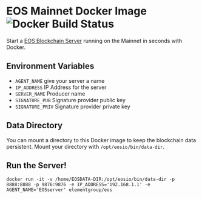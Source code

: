 # EOS Mainnet Docker Image ![Docker Build Status](https://img.shields.io/docker/build/elementgroup/eos.svg)
Start a [EOS Blockchain Server](https://hub.docker.com/r/elementgroup/eos/) running on the Mainnet in seconds with Docker.

## Environment Variables
- `AGENT_NAME` give your server a name
- `IP_ADDRESS` IP Address for the server
- `SERVER_NAME` Producer name
- `SIGNATURE_PUB` Signature provider public key
- `SIGNATURE_PRIV` Signature provider private key

## Data Directory
You can mount a directory to this Docker image to keep the blockchain data persistent. Mount your directory with `/opt/eosio/bin/data-dir`.

## Run the Server!
```
docker run -it -v /home/EOSDATA-DIR:/opt/eosio/bin/data-dir -p 8888:8888 -p 9876:9876 -e IP_ADDRESS='192.168.1.1' -e AGENT_NAME='EOSserver' elementgroup/eos
```